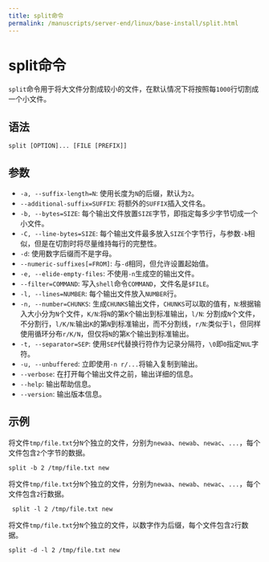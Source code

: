```yaml
---
title: split命令
permalink: /manuscripts/server-end/linux/base-install/split.html
---
```

  

# split命令

`split`命令用于将大文件分割成较小的文件，在默认情况下将按照每`1000`行切割成一个小文件。

## 语法

```shell
split [OPTION]... [FILE [PREFIX]]
```

## 参数

- `-a, --suffix-length=N`: 使用长度为`N`的后缀，默认为`2`。
- `--additional-suffix=SUFFIX`: 将额外的`SUFFIX`插入文件名。
- `-b, --bytes=SIZE`: 每个输出文件放置`SIZE`字节，即指定每多少字节切成一个小文件。
- `-C, --line-bytes=SIZE`: 每个输出文件最多放入`SIZE`个字节行，与参数`-b`相似，但是在切割时将尽量维持每行的完整性。
- `-d`: 使用数字后缀而不是字母。
- `--numeric-suffixes[=FROM]`: 与`-d`相同，但允许设置起始值。
- `-e, --elide-empty-files`: 不使用`-n`生成空的输出文件。
- `--filter=COMMAND`: 写入`shell`命令`COMMAND`，文件名是`$FILE`。
- `-l, --lines=NUMBER`: 每个输出文件放入`NUMBER`行。
- `-n, --number=CHUNKS`: 生成`CHUNKS`输出文件，`CHUNKS`可以取的值有，`N`:根据输入大小分为`N`个文件，`K/N`:将`N`的第`K`个输出到标准输出，`l/N`: 分割成`N`个文件，不分割行，`l/K/N`:输出`K`的第`N`到标准输出，而不分割线，`r/N`:类似于`l`，但同样使用循环分布`r/K/N`，但仅将`N`的第`K`个输出到标准输出。
- `-t, --separator=SEP`: 使用`SEP`代替换行符作为记录分隔符，`\0`即`0`指定`NUL`字符。
- `-u, --unbuffered`: 立即使用`-n r/...`将输入复制到输出。
- `--verbose`: 在打开每个输出文件之前，输出详细的信息。
- `--help`: 输出帮助信息。
- `--version`: 输出版本信息。

## 示例

将文件`tmp/file.txt`分`N`个独立的文件，分别为`newaa`、`newab`、`newac`、`...`，每个文件包含`2`个字节的数据。

```shell
split -b 2 /tmp/file.txt new
```

将文件`tmp/file.txt`分`N`个独立的文件，分别为`newaa`、`newab`、`newac`、`...`，每个文件包含`2`行数据。

```shell
 split -l 2 /tmp/file.txt new
```

将文件`tmp/file.txt`分`N`个独立的文件，以数字作为后缀，每个文件包含`2`行数据。

```shell
split -d -l 2 /tmp/file.txt new
```
